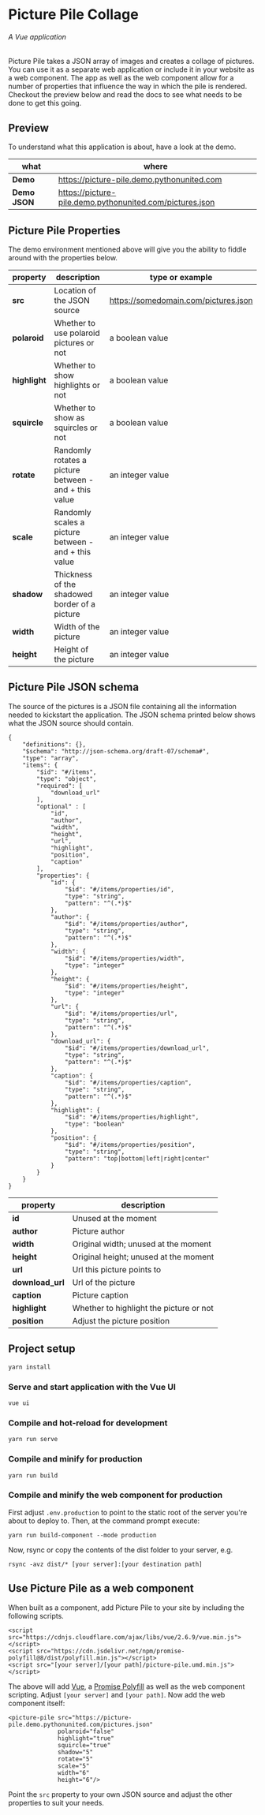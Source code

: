 # Picture Pile Collage
###### A Vue application 

Picture Pile takes a JSON array of images and creates a collage of pictures. You can use it as a separate
web application or include it in your website as a web component. The app as well as the web component
allow for a number of properties that influence the way in which the pile is rendered. Checkout the 
preview below and read the docs to see what needs to be done to get this going.

## Preview

To understand what this application is about, have a look at the demo.

| **what** | **where**
|---------------|-----------------------------------------------------------
| **Demo**      | <https://picture-pile.demo.pythonunited.com>                  
| **Demo JSON** | <https://picture-pile.demo.pythonunited.com/pictures.json>    

## Picture Pile Properties

The demo environment mentioned above will give you the ability to fiddle around with the properties below.

| **property** | **description** | **type or example**
|--------------|-------------------------------------------------------|-------------------------------------
| **src**      | Location of the JSON source                           | https://somedomain.com/pictures.json  
| **polaroid** | Whether to use polaroid pictures or not               | a boolean value
| **highlight**| Whether to show highlights or not                     | a boolean value
| **squircle** | Whether to show as squircles or not                   | a boolean value
| **rotate**   | Randomly rotates a picture between - and + this value | an integer value
| **scale**    | Randomly scales a picture between - and + this value  | an integer value
| **shadow**   | Thickness of the shadowed border of a picture         | an integer value
| **width**    | Width of the picture                                  | an integer value
| **height**   | Height of the picture                                 | an integer value


## Picture Pile JSON schema

The source of the pictures is a JSON file containing all the information needed to kickstart the application.
The JSON schema printed below shows what the JSON source should contain.

    {
        "definitions": {},
        "$schema": "http://json-schema.org/draft-07/schema#",
        "type": "array",
        "items": {
            "$id": "#/items",
            "type": "object",
            "required": [
                "download_url"
            ],
            "optional" : [
                "id",
                "author",
                "width",
                "height",
                "url",
                "highlight",
                "position",
                "caption"
            ],
            "properties": {
                "id": {
                    "$id": "#/items/properties/id",
                    "type": "string",
                    "pattern": "^(.*)$"
                },
                "author": {
                    "$id": "#/items/properties/author",
                    "type": "string",
                    "pattern": "^(.*)$"
                },
                "width": {
                    "$id": "#/items/properties/width",
                    "type": "integer"
                },
                "height": {
                    "$id": "#/items/properties/height",
                    "type": "integer"
                },
                "url": {
                    "$id": "#/items/properties/url",
                    "type": "string",
                    "pattern": "^(.*)$"
                },
                "download_url": {
                    "$id": "#/items/properties/download_url",
                    "type": "string",
                    "pattern": "^(.*)$"
                },
                "caption": {
                    "$id": "#/items/properties/caption",
                    "type": "string",
                    "pattern": "^(.*)$"
                },
                "highlight": {
                    "$id": "#/items/properties/highlight",
                    "type": "boolean"
                },
                "position": {
                    "$id": "#/items/properties/position",
                    "type": "string",
                    "pattern": "top|bottom|left|right|center"
                }
            }
        }
    }

| **property** | **description**
|--------------|-----------------------------------------
| **id**           | Unused at the moment
| **author**       | Picture author
| **width**        | Original width; unused at the moment
| **height**       | Original height; unused at the moment
| **url**          | Url this picture points to
| **download_url** | Url of the picture
| **caption**      | Picture caption
| **highlight**    | Whether to highlight the picture or not
| **position**     | Adjust the picture position 
    
## Project setup

    yarn install

### Serve and start application with the Vue UI

    vue ui

### Compile and hot-reload for development

    yarn run serve

### Compile and minify for production

    yarn run build

### Compile and minify the web component for production

First adjust `.env.production` to point to the static root of the server you're
about to deploy to. Then, at the command prompt execute:

    yarn run build-component --mode production
    
Now, rsync or copy the contents of the dist folder to your server, e.g.

    rsync -avz dist/* [your server]:[your destination path]

## Use Picture Pile as a web component

When built as a component, add Picture Pile to your site by including the following scripts.


    <script src="https://cdnjs.cloudflare.com/ajax/libs/vue/2.6.9/vue.min.js"></script>
    <script src="https://cdn.jsdelivr.net/npm/promise-polyfill@8/dist/polyfill.min.js"></script>
    <script src="[your server]/[your path]/picture-pile.umd.min.js"></script>

The above will add [Vue](https://vuejs.org/), a [Promise Polyfill](https://www.npmjs.com/package/promise-polyfill) 
as well as the web component scripting. Adjust `[your server]` and `[your path]`. Now add the web component itself:

    <picture-pile src="https://picture-pile.demo.pythonunited.com/pictures.json"
                  polaroid="false"
                  highlight="true"
                  squircle="true"
                  shadow="5"
                  rotate="5"
                  scale="5"
                  width="6"
                  height="6"/>

Point the `src` property to your own JSON source and adjust the other properties to suit
your needs.
